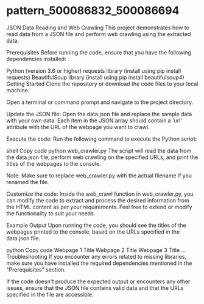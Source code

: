 # pattern_500086832_500086694



JSON Data Reading and Web Crawling
This project demonstrates how to read data from a JSON file and perform web crawling using the extracted data.

Prerequisites
Before running the code, ensure that you have the following dependencies installed:

Python (version 3.6 or higher)
requests library (install using pip install requests)
BeautifulSoup library (install using pip install beautifulsoup4)
Getting Started
Clone the repository or download the code files to your local machine.

Open a terminal or command prompt and navigate to the project directory.

Update the JSON file: Open the data.json file and replace the sample data with your own data. Each item in the JSON array should contain a 'url' attribute with the URL of the webpage you want to crawl.

Execute the code: Run the following command to execute the Python script:

shell
Copy code
python web_crawler.py
The script will read the data from the data.json file, perform web crawling on the specified URLs, and print the titles of the webpages to the console.

Note: Make sure to replace web_crawler.py with the actual filename if you renamed the file.

Customize the code: Inside the web_crawl function in web_crawler.py, you can modify the code to extract and process the desired information from the HTML content as per your requirements. Feel free to extend or modify the functionality to suit your needs.

Example Output
Upon running the code, you should see the titles of the webpages printed to the console, based on the URLs specified in the data.json file.

python
Copy code
Webpage 1 Title
Webpage 2 Title
Webpage 3 Title
...
Troubleshooting
If you encounter any errors related to missing libraries, make sure you have installed the required dependencies mentioned in the "Prerequisites" section.

If the code doesn't produce the expected output or encounters any other issues, ensure that the JSON file contains valid data and that the URLs specified in the file are accessible.
